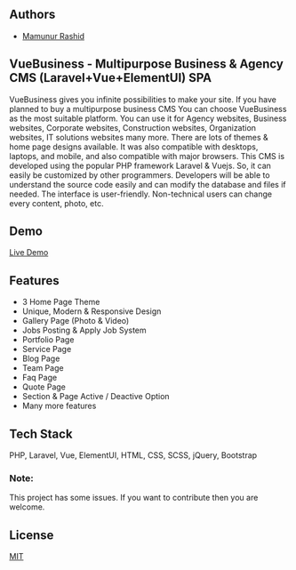 
## Authors

- [Mamunur Rashid](https://mamunverse.com/)


## VueBusiness - Multipurpose Business & Agency CMS (Laravel+Vue+ElementUI) SPA

VueBusiness gives you infinite possibilities to make your site. If you have planned to buy a multipurpose business CMS You can choose VueBusiness as the most suitable platform. You can use it for Agency websites, Business websites, Corporate websites, Construction websites, Organization websites, IT solutions websites many more. There are lots of themes & home page designs available. It was also compatible with desktops, laptops, and mobile, and also compatible with major browsers. This CMS is developed using the popular PHP framework Laravel & Vuejs. So, it can easily be customized by other programmers. Developers will be able to understand the source code easily and can modify the database and files if needed. The interface is user-friendly. Non-technical users can change every content, photo, etc. 

## Demo
[Live Demo](http://vuebusiness.geniusdevs.com/)


## Features

- 3 Home Page Theme
- Unique, Modern & Responsive Design
- Gallery Page (Photo & Video)
- Jobs Posting & Apply Job System
- Portfolio Page
- Service Page
- Blog Page
- Team Page
- Faq Page
- Quote Page
- Section & Page Active / Deactive Option
- Many more features

## Tech Stack
PHP, Laravel, Vue, ElementUI, HTML, CSS, SCSS, jQuery, Bootstrap

### Note: 
This project has some issues. If you want to contribute then you are welcome.

## License

[MIT](https://choosealicense.com/licenses/mit/)

